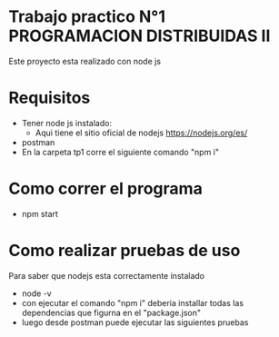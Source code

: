 
# Trabajo practico N°1 PROGRAMACION DISTRIBUIDAS II
Este proyecto esta realizado con  node js

# Requisitos
- Tener node js instalado:
    - Aqui tiene el sitio oficial de nodejs  https://nodejs.org/es/
- postman
- En la carpeta tp1 corre el siguiente comando "npm i"

# Como correr el programa
- npm start

# Como realizar pruebas de uso
Para saber que nodejs esta correctamente instalado
- node -v
- con ejecutar el comando "npm i" deberia installar todas las dependencias que figurna en el "package.json" 
- luego desde postman puede ejecutar las siguientes pruebas